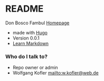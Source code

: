 # README #

Don Bosco Fambul [Homepage](http://www.donboscofambul.org/)

* made with [Hugo ](http://gohugo.io/)
* Version 0.0.1
* [Learn Markdown](https://bitbucket.org/tutorials/markdowndemo)


### Who do I talk to? ###

* Repo owner or admin
* Wolfgang Kofler <mailto:w.kofler@web.de> 
